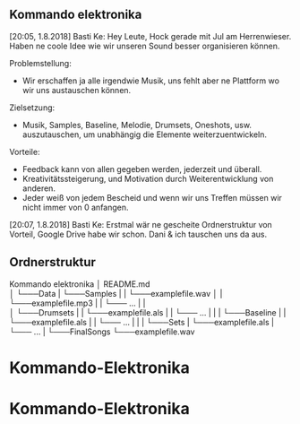 ## Kommando elektronika

[20:05, 1.8.2018] Basti Ke: Hey Leute,
Hock gerade mit Jul am Herrenwieser. Haben ne coole Idee wie wir unseren Sound besser organisieren können.

Problemstellung:
- Wir erschaffen ja alle irgendwie Musik, uns fehlt aber ne Plattform wo wir uns austauschen können.

Zielsetzung:
- Musik, Samples, Baseline, Melodie, Drumsets, Oneshots, usw. auszutauschen, um unabhängig die Elemente weiterzuentwickeln.

Vorteile:
- Feedback kann von allen gegeben werden, jederzeit und überall.
- Kreativitätssteigerung, und Motivation durch Weiterentwicklung von anderen.
- Jeder weiß von jedem Bescheid und wenn wir uns Treffen müssen wir nicht immer von 0 anfangen.

[20:07, 1.8.2018] Basti Ke: Erstmal wär ne gescheite Ordnerstruktur von Vorteil, Google Drive habe wir schon. Dani & ich tauschen uns da aus.

## Ordnerstruktur

Kommando elektronika
│   README.md    
│
└───Data
|   └───Samples
|   |   └───examplefile.wav
│   |   └───examplefile.mp3
|   |   └─── ...
|   |     
│   └───Drumsets
|   |  └───examplefile.als
|   |  └─── ...
|   |
|   └───Baseline
|   |   └───examplefile.als
|   |   └─── ...
|   |
|   └───Sets
|       └───examplefile.als
|       └─── ...
|
└───FinalSongs
    └───examplefile.wav
# Kommando-Elektronika
# Kommando-Elektronika

